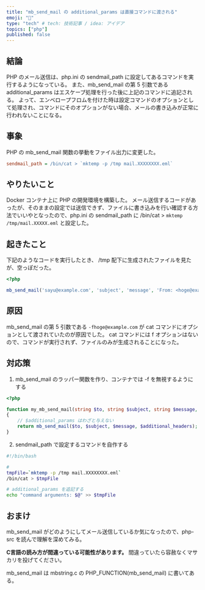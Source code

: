 ```yaml
---
title: "mb_send_mail の additional_params は直接コマンドに渡される"
emoji: "📝"
type: "tech" # tech: 技術記事 / idea: アイデア
topics: ["php"]
published: false
---
```


## 結論

PHP のメール送信は、php.ini の sendmail_path に設定してあるコマンドを実行するようになっている。
また、mb_send_mail の第 5 引数である additional_params はエスケープ処理を行った後に上記のコマンドに追記される。
よって、エンベロープフロムを付けた時は設定コマンドのオプションとして処理され、コマンドにそのオプションがない場合、メールの書き込みが正常に行われないことになる。

## 事象

PHP の mb_send_mail 関数の挙動をファイル出力に変更した。

```php.ini
sendmail_path = /bin/cat > `mktemp -p /tmp mail.XXXXXXXX.eml`
```

## やりたいこと

Docker コンテナ上に PHP の開発環境を構築した。
メール送信するコードがあったが、そのままの設定では送信できず、ファイルに書き込みを行い確認する方法でいいやとなったので、php.ini の sendmail_path に /bin/cat > `mktemp /tmp/mail.XXXXX.eml` と設定した。

## 起きたこと

下記のようなコードを実行したとき、 /tmp 配下に生成されたファイルを見たが、空っぽだった。

```php
<?php

mb_send_mail('sayu@example.com', 'subject', 'message', 'From: <hoge@example.com>', '-fhoge@example.com');
```

## 原因

mb_send_mail の第 5 引数である `-fhoge@example.com` が cat コマンドにオプションとして渡されていたのが原因でした。
cat コマンドには f オプションはないので、コマンドが実行されず、ファイルのみが生成されることになった。

## 対応策

1. mb_send_mail のラッパー関数を作り、コンテナでは -f を無視するようにする

```php
<?php

function my_mb_send_mail(string $to, string $subject, string $message, array|string $additional_headers = [], ?string $additional_params = null): bool
{
    // $additional_params はわざと与えない
    return mb_send_mail($to, $subject, $message, $additional_headers);
}
```

2. sendmail_path で設定するコマンドを自作する

```sh
#!/bin/bash

# 
tmpFile=`mktemp -p /tmp mail.XXXXXXXX.eml`
/bin/cat > $tmpFile

# additional_params を追記する
echo "command arguments: $@" >> $tmpFile
```

## おまけ

mb_send_mail がどのようにしてメール送信しているか気になったので、php-src を読んで理解を深めてみる。

**C言語の読み方が間違っている可能性があります。**
間違っていたら容赦なくマサカリを投げてください。

mb_send_mail は mbstring.c の PHP_FUNCTION(mb_send_mail) に書いてある。
